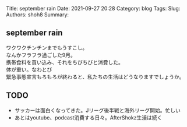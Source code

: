 Title: september rain
Date: 2021-09-27 20:28
Category: blog
Tags: 
Slug: 
Authors: shoh8
Summary: 

## september rain

ワクワクチンチンまでもうすこし。  
なんかフラフラ過ごした9月。  
携帯食料を買い込み、それをちびちびと消費した。  
体が重い。なわとび  
緊急事態宣言もろもろが終わると、私たちの生活はどうなりますでしょうか。

## TODO

- サッカーは面白くなってきた。Jリーグ後半戦と海外リーグ開始。忙しい
- あとはyoutube、podcast消費する日々。AfterShokz生活は続く
